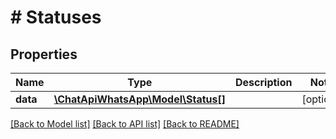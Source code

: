 # # Statuses

## Properties

Name | Type | Description | Notes
------------ | ------------- | ------------- | -------------
**data** | [**\ChatApiWhatsApp\Model\Status[]**](Status.md) |  | [optional] 

[[Back to Model list]](../../README.md#documentation-for-models) [[Back to API list]](../../README.md#documentation-for-api-endpoints) [[Back to README]](../../README.md)


